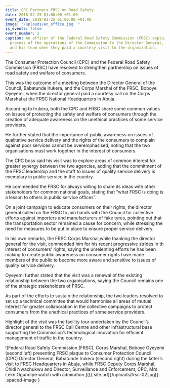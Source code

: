 ```yaml
---
title: CPC Partners FRSC on Road Safety
date: 2018-02-25 01:00:00 +01:00
event_date: 2018-02-25 01:00:00 +01:00
image: "/uploads/An_office.jpg  "
is_events: false
event_number: 2
caption: An officer of the Federal Road Safety Commission (FRSC) explaining the automation
  process of the operations of the Commission to the Director General, Babatunde Irukera
  and his team when they paid a courtesy visit to the organization.
---
```


The Consumer Protection Council (CPC) and the Federal Road Safety Commission (FRSC) have resolved to strengthen partnership on issues of road safety and welfare of consumers.

This was the outcome of a meeting between the Director General of the Council, Babatunde Irukera, and the Corps Marshal of the FRSC, Boboye Oyeyemi, when the director general paid a courtesy call on the Corps Marshal at the FRSC National Headquarters in Abuja.

According to Irukera, both the CPC and FRSC share some common values on issues of protecting the safety and welfare of consumers through the creation of adequate awareness on the unethical practices of some service providers.

He further stated that the importance of public awareness on issues of qualitative service delivery and the rights of the consumers to complain against poor services cannot be overemphasised, noting that the two organisations must work together in the interest of consumers.

The CPC boss said his visit was to explore areas of common interest for greater synergy between the two agencies, adding that the commitment of the FRSC leadership and the staff to issues of quality service delivery is exemplary in public service in the country.

He commended the FRSC for always willing to share its ideas with other stakeholders for common national goals, stating that “what FRSC is doing is   a lesson to others in public service offices”.

On a joint campaign to educate consumers on their rights, the director general called on the FRSC to join hands with the Council for collective efforts against importers and manufacturers of fake tyres, pointing out that the transportation sector remained a cause for concern, while stressing the need for measures to be put in place to ensure proper service delivery.

In his own remarks, the FRSC Corps Marshal,while thanking the director general for the visit, commended him for his recent progressive strides in th interest of consumers’ rights, saying the unrelenting efforts he has been making to create public awareness on consumer rights have made members of the public to become more aware and sensitive to issues of quality service delivery.

Oyeyemi further stated that the visit was a renewal of the existing relationship between the two organisations, saying the Council remains one of the strategic stakeholders of FRSC.

As part of the efforts to sustain the relationship, the two leaders resolved to set up a technical committee that would harmonise all areas of mutual interest for greater collaboration in the collective campaigns to protect consumers from the unethical practices of some service providers.

Highlight of the visit was the facility tour undertaken by the Council’s director general to the FRSC Call Centre and other infrastructural base supporting the Commission’s technological innovation for efficient management of traffic in the country.


![Federal Road Safety Commission (FRSC), Corps Marshal, Boboye Oyeyemi (second left) presenting FRSC plaque to Consumer Protection Council (CPC) Director General, Babatunde Irukera (second right) during the latter’s visit to FRSC Headquarters in Abuja, while FRSC Deputy Corps Marshal, Chidi Nwachukwu and Director, Surveillance and Enforcement, CPC, Mrs Leke Ogundipe watch with admiration.]({{ site.url}}/uploads/frsc-02.jpg){: .spaced-image }
